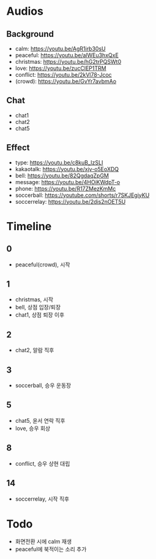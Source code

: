 # Audios
## Background
- calm: https://youtu.be/AgR1irb30sU
- peaceful: https://youtu.be/alWEu3hxQxE
- christmas: https://youtu.be/hG2trPQSWt0
- love: https://youtu.be/zucClEP1TRM
- conflict: https://youtu.be/2kVl78-Jcoc
- (crowd): https://youtu.be/GvYr7avbmAo

## Chat
- chat1
- chat2
- chat5

## Effect
- type: https://youtu.be/c8kuB_IzSLI
- kakaotalk: https://youtu.be/xjv-o5EoXDQ
- bell: https://youtu.be/82QgdaqZpGM
- message: https://youtu.be/4HOiKWdpT-o
- phone: https://youtu.be/R17ZMezKmMc
- soccerball: https://youtube.com/shorts/r7SKJEgiyKU
- soccerrelay: https://youtu.be/2dis2nOET5U

# Timeline
## 0
- peaceful(crowd), 시작

## 1
- christmas, 시작
- bell, 상점 입장/퇴장
- chat1, 상점 퇴장 이후

## 2
- chat2, 알람 직후

## 3
- soccerball, 승우 운동장

## 5
- chat5, 윤서 연락 직후
- love, 승우 회상

## 8
- conflict, 승우 상현 대립

## 14
- soccerrelay, 시작 직후

# Todo
- 화면전환 시에 calm 재생
- peaceful에 북적이는 소리 추가
